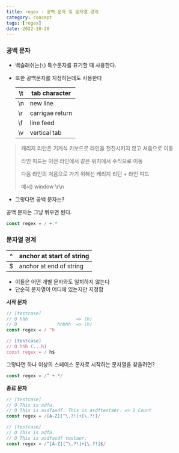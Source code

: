 ```yaml
---
title: regex - 공백 문자 및 문자열 경계
category: concept
tags: [regex]
date: 2022-10-20
---
```


### 공백 문자

- 백슬래쉬는(`\`) 특수문자를 표기할 때 사용한다.

- 또한 공백문자를 지정하는데도 사용한다

  | \t  | tab character   |
  | --- | --------------- |
  | \n  | new line        |
  | \r  | carrigae return |
  | \f  | line feed       |
  | \v  | vertical tab    |

> 캐리지 리턴은 기계식 키보드로 라인을 전진시키지 않고 처음으로 이동
>
> 라인 피드는 이전 라인에서 같은 위치에서 수직으로 이동
>
> 다음 라인의 처음으로 가기 위해선 캐리지 리턴 + 라인 피드
>
> 예시) window \r\n

- 그렇다면 공백 문자는?

공백 문자는 그냥 뛰우면 된다.

```js
const regex = / +.*
```

### 문자열 경계

| ^   | anchor at start of string |
| --- | ------------------------- |
| $   | anchor at end of string   |

- 이들은 어떤 개별 문자와도 일치하지 않는다
- 단순히 문자열이 어디에 있는지만 지정함

**시작 문자**

```js
// [testcase]
// O hhh                  => (h)
// O               hhhhh  => (h)
const regex = / ^h

// [testcase]
// O hhh (...h)
const regex = / h$
```

그렇다면 하나 이상의 스페이스 문자로 시작하는 문자열을 찾을려면?

```js
const regex = /^ +.*/
```

**종료 문자**

```js
// [testcase]
// O This is adfa.
// O This is asdfasdf. This is asdftestaer. => 2 Count
const regex = /[A-Z][^\.?!]+[\.?!]/

// [testcase]
// O This is adfa.
// O This is asdfasdf testaer.
const regex = /^[A-Z][^\.?!]+[\.?!]$/
```
